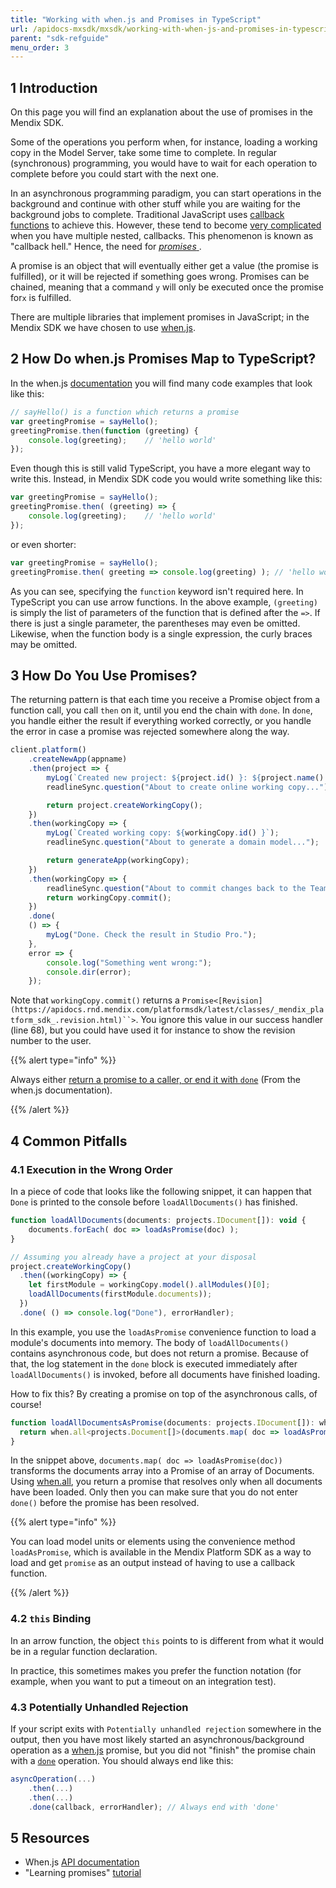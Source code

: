 ```yaml
---
title: "Working with when.js and Promises in TypeScript"
url: /apidocs-mxsdk/mxsdk/working-with-when-js-and-promises-in-typescript/
parent: "sdk-refguide"
menu_order: 3
---
```


## 1 Introduction

On this page you will find an explanation about the use of promises in the Mendix SDK.

Some of the operations you perform when, for instance, loading a working copy in the Model Server, take some time to complete. In regular (synchronous) programming, you would have to wait for each operation to complete before you could start with the next one.

In an asynchronous programming paradigm, you can start operations in the background and continue with other stuff while you are waiting for the background jobs to complete. Traditional JavaScript uses [callback functions](https://www.impressivewebs.com/callback-functions-javascript/) to achieve this. However, these tend to become [very complicated](http://know.cujojs.com/tutorials/async/async-programming-is-messy.html.md) when you have multiple nested, callbacks. This phenomenon is known as "callback hell." Hence, the need for [ _promises_ ](http://know.cujojs.com/tutorials/async/simplifying-async-with-promises).

A promise is an object that will eventually either get a value (the promise is fulfilled), or it will be rejected if something goes wrong. Promises can be chained, meaning that a command `y` will only be executed once the promise for`x` is fulfilled.

There are multiple libraries that implement promises in JavaScript; in the Mendix SDK we have chosen to use [when.js](https://github.com/cujojs#usage).

## 2 How Do when.js Promises Map to TypeScript?

In the when.js [documentation](http://know.cujojs.com/tutorials/promises/consuming-promises.html.md) you will find many code examples that look like this:

```js
// sayHello() is a function which returns a promise
var greetingPromise = sayHello();
greetingPromise.then(function (greeting) {
    console.log(greeting);    // 'hello world'
});
```

Even though this is still valid TypeScript, you have a more elegant way to write this. Instead, in Mendix SDK code you would write something like this:

```js
var greetingPromise = sayHello();
greetingPromise.then( (greeting) => {
    console.log(greeting);    // 'hello world'
});
```

or even shorter:

```js
var greetingPromise = sayHello();
greetingPromise.then( greeting => console.log(greeting) ); // 'hello world'
```

As you can see, specifying the `function` keyword isn't required here. In TypeScript you can use arrow functions. In the above example, `(greeting)` is simply the list of parameters of the function that is defined after the `=>`. If there is just a single parameter, the parentheses may even be omitted. Likewise, when the function body is a single expression, the curly braces may be omitted.

## 3 How Do You Use Promises?

The returning pattern is that each time you receive a Promise object from a function call, you call `then` on it, until you end the chain with `done`. In `done`, you handle either the result if everything worked correctly, or you handle the error in case a promise was rejected somewhere along the way.

```js
client.platform()
	.createNewApp(appname)
	.then(project => {
		myLog(`Created new project: ${project.id() }: ${project.name() }`);
		readlineSync.question("About to create online working copy...");

		return project.createWorkingCopy();
	})
	.then(workingCopy => {
		myLog(`Created working copy: ${workingCopy.id() }`);
		readlineSync.question("About to generate a domain model...");

		return generateApp(workingCopy);
	})
	.then(workingCopy => {
		readlineSync.question("About to commit changes back to the Team Server...");
		return workingCopy.commit();
	})
	.done(
	() => {
		myLog("Done. Check the result in Studio Pro.");
	},
	error => {
		console.log("Something went wrong:");
		console.dir(error);
	});
```

Note that `workingCopy.commit()` returns a `Promise<[Revision](https://apidocs.rnd.mendix.com/platformsdk/latest/classes/_mendix_platform_sdk_.revision.html)``>`. You ignore this value in our success handler (line 68), but you could have used it for instance to show the revision number to the user.

{{% alert type="info" %}}

Always either [return a promise to a caller, or end it with `done`](https://github.com/cujojs/when/blob/master/docs/api.md#promisethen-vs-promisedone) (From the when.js documentation).

{{% /alert %}}

## 4 Common Pitfalls

### 4.1 Execution in the Wrong Order

In a piece of code that looks like the following snippet, it can happen that `Done` is printed to the console before `loadAllDocuments()` has finished.

```js
function loadAllDocuments(documents: projects.IDocument[]): void {
	documents.forEach( doc => loadAsPromise(doc) );
}

// Assuming you already have a project at your disposal
project.createWorkingCopy()
  .then((workingCopy) => {
    let firstModule = workingCopy.model().allModules()[0];
    loadAllDocuments(firstModule.documents));
  })
  .done( () => console.log("Done"), errorHandler);
```

In this example, you use the `loadAsPromise` convenience function to load a module's documents into memory. The body of `loadAllDocuments()` contains asynchronous code, but does not return a promise. Because of that, the log statement in the `done` block is executed immediately after `loadAllDocuments()` is invoked, before all documents have finished loading.

How to fix this? By creating a promise on top of the asynchronous calls, of course!

```js
function loadAllDocumentsAsPromise(documents: projects.IDocument[]): when.Promise<projects.Document[]> {
  return when.all<projects.Document[]>(documents.map( doc => loadAsPromise(doc)));
}
```

In the snippet above, `documents.map( doc => loadAsPromise(doc))` transforms the documents array into a Promise of an array of Documents. Using [when.all](https://github.com/cujojs/when/wiki/Examples#whenall), you return a promise that resolves only when all documents have been loaded. Only then you can make sure that you do not enter `done()` before the promise has been resolved.

{{% alert type="info" %}}

You can load model units or elements using the convenience method `loadAsPromise`, which is available in the Mendix Platform SDK as a way to load and get `promise` as an output instead of having to use a callback function.

{{% /alert %}}

### 4.2 `this` Binding

In an arrow function, the object `this` points to is different from what it would be in a regular function declaration.

In practice, this sometimes makes you prefer the function notation (for example, when you want to put a timeout on an integration test).

### 4.3 Potentially Unhandled Rejection

If your script exits with `Potentially unhandled rejection` somewhere in the output, then you have most likely started an asynchronous/background operation as a [when.js](http://know.cujojs.com/tutorials/async/simplifying-async-with-promises) promise, but you did not "finish" the promise chain with a [`done`](https://github.com/cujojs/when/blob/master/docs/api.md#promisedone) operation. You should always end like this:

```js
asyncOperation(...)
	.then(...)
	.then(...)
	.done(callback, errorHandler); // Always end with 'done'
```

## 5 Resources

* When.js [API documentation](https://github.com/cujojs/when/blob/master/docs/api.md#api)
* "Learning promises" [tutorial](http://know.cujojs.com/tutorials/promises/consuming-promises)
